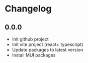 # Changelog

## 0.0.0

* Init github project
* Init vite project (react+ typescript)
* Update packages to latest version
* Install MUI packages